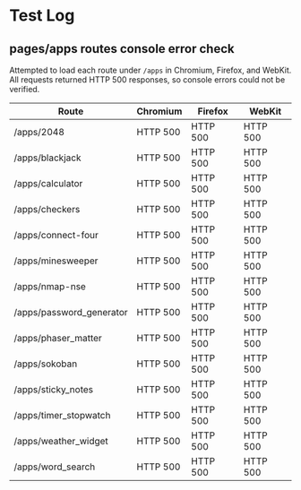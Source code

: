 # Test Log

## pages/apps routes console error check

Attempted to load each route under `/apps` in Chromium, Firefox, and WebKit. All requests returned HTTP 500 responses, so console errors could not be verified.

| Route | Chromium | Firefox | WebKit |
|-------|----------|---------|--------|
| /apps/2048 | HTTP 500 | HTTP 500 | HTTP 500 |
| /apps/blackjack | HTTP 500 | HTTP 500 | HTTP 500 |
| /apps/calculator | HTTP 500 | HTTP 500 | HTTP 500 |
| /apps/checkers | HTTP 500 | HTTP 500 | HTTP 500 |
| /apps/connect-four | HTTP 500 | HTTP 500 | HTTP 500 |
| /apps/minesweeper | HTTP 500 | HTTP 500 | HTTP 500 |
| /apps/nmap-nse | HTTP 500 | HTTP 500 | HTTP 500 |
| /apps/password_generator | HTTP 500 | HTTP 500 | HTTP 500 |
| /apps/phaser_matter | HTTP 500 | HTTP 500 | HTTP 500 |
| /apps/sokoban | HTTP 500 | HTTP 500 | HTTP 500 |
| /apps/sticky_notes | HTTP 500 | HTTP 500 | HTTP 500 |
| /apps/timer_stopwatch | HTTP 500 | HTTP 500 | HTTP 500 |
| /apps/weather_widget | HTTP 500 | HTTP 500 | HTTP 500 |
| /apps/word_search | HTTP 500 | HTTP 500 | HTTP 500 |

